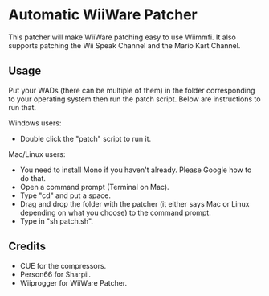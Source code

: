 # Automatic WiiWare Patcher

This patcher will make WiiWare patching easy to use Wiimmfi. It also supports patching the Wii Speak Channel and the Mario Kart Channel.

## Usage

Put your WADs (there can be multiple of them) in the folder corresponding to your operating system then run the patch script. Below are instructions to run that.

Windows users:

<ul>
	<li>Double click the "patch" script to run it.</li>
</ul>

Mac/Linux users:

<ul>
	<li>You need to install Mono if you haven't already. Please Google how to do that.</li>
	<li>Open a command prompt (Terminal on Mac).</li>
	<li>Type "cd" and put a space.</li>
	<li>Drag and drop the folder with the patcher (it either says Mac or Linux depending on what you choose) to the command prompt.</li>
	<li>Type in "sh patch.sh".</li>
</ul>

## Credits

- CUE for the compressors.
- Person66 for Sharpii.
- Wiiprogger for WiiWare Patcher.